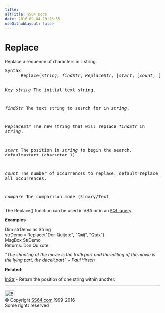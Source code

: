 ```yaml
---
title:
altTitle: SS64 Docs
date: 2016-09-04 19:26:55
useGithubLayout: false
---
```

<!-- #BeginLibraryItem "/Library/head_access.lbi" --><!-- #EndLibraryItem --><h1>Replace</h1>
<p>  Replace a sequence of characters in a string.</p>
<pre>Syntax
      Replace(<i>string</i>, <i>findStr</i>, <i>ReplaceStr</i>, [<i>start</i>, [<i>count</i>, [<i><a href="accompare.html">compare</a></i>]]])

Key
   <i>string</i>     The initial text string.

   <i>findStr</i>    The text string to search for in <i>string</i>.

   <i>ReplaceStr</i> The new string that will replace <i>findStr</i> in <i>string</i>.

   <i>start</i>      The position in <i>string</i> to begin the search.
              default=start (character 1)

   <i>count</i>      The number of occurrences to replace.
              default=replace all occurrences.

   <i>compare</i>    The comparison mode (Binary/Text)</pre>
<p>The Replace() function can be used in VBA or in an <a href="syntax-functions.html">SQL query</a>.</p>
<p> <b>Examples</b></p>
<p><span class="code">Dim strDemo as String <br>
strDemo = Replace("Don Quijote", "Quij", "Quix")<br>
MsgBox StrDemo<br>
</span>Returns: 
<span class="code">Don Quixote</span></p>
<p class="quote"><i>“The shooting of the movie is the truth part and the editing of the movie is the lying part, the deceit part” ~ Paul Hirsch</i></p>
<p><b>Related:</b></p>
<p><a href="instr.html">InStr</a> - Return the position of one string within another.</p><!-- #BeginLibraryItem "/Library/foot_access.lbi" --><p><script async="" src="//pagead2.googlesyndication.com/pagead/js/adsbygoogle.js"></script>
<!-- access -->

<hr>
<div id="bl" class="footer"><a href="#"><img src="../images/top.png" width="30" height="22" alt="Back to the Top"></a></div>
<div id="br" class="footer, tagline">© Copyright <a href="http://ss64.com/">SS64.com</a> 1999-2016<br>
Some rights reserved</div><!-- #EndLibraryItem -->

